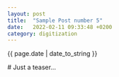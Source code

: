 ```yaml
---
layout: post
title:  "Sample Post number 5"
date:   2022-02-11 09:33:48 +0200
category: digitization
---
```

<p style="text-align:left;">{{ page.date | date_to_string }}</p>
# Just a teaser...
